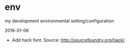 # env
my development environmental setting/configuration

2016-01-06 
- Add hack font. Source: http://sourcefoundry.org/hack/

